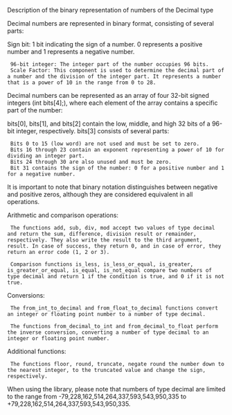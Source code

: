 Description of the binary representation of numbers of the Decimal type

Decimal numbers are represented in binary format, consisting of several parts:

Sign bit: 1 bit indicating the sign of a number. 0 represents a positive number and 1 represents a negative number.

     96-bit integer: The integer part of the number occupies 96 bits.
     Scale Factor: This component is used to determine the decimal part of a number and the division of the integer part. It represents a number that is a power of 10 in the range from 0 to 28.

Decimal numbers can be represented as an array of four 32-bit signed integers (int bits[4];), where each element of the array contains a specific part of the number:

bits[0], bits[1], and bits[2] contain the low, middle, and high 32 bits of a 96-bit integer, respectively.
bits[3] consists of several parts:

     Bits 0 to 15 (low word) are not used and must be set to zero.
     Bits 16 through 23 contain an exponent representing a power of 10 for dividing an integer part.
     Bits 24 through 30 are also unused and must be zero.
     Bit 31 contains the sign of the number: 0 for a positive number and 1 for a negative number.

It is important to note that binary notation distinguishes between negative and positive zeros, although they are considered equivalent in all operations.


Arithmetic and comparison operations:

     The functions add, sub, div, mod accept two values of type decimal and return the sum, difference, division result or remainder, respectively. They also write the result to the third argument, result. In case of success, they return 0, and in case of error, they return an error code (1, 2 or 3).

     Comparison functions is_less, is_less_or_equal, is_greater, is_greater_or_equal, is_equal, is_not_equal compare two numbers of type decimal and return 1 if the condition is true, and 0 if it is not true.

Conversions:

     The from_int_to_decimal and from_float_to_decimal functions convert an integer or floating point number to a number of type decimal.

     The functions from_decimal_to_int and from_decimal_to_float perform the inverse conversion, converting a number of type decimal to an integer or floating point number.

Additional functions:

     The functions floor, round, truncate, negate round the number down to the nearest integer, to the truncated value and change the sign, respectively.

When using the library, please note that numbers of type decimal are limited to the range from -79,228,162,514,264,337,593,543,950,335 to +79,228,162,514,264,337,593,543,950,335.